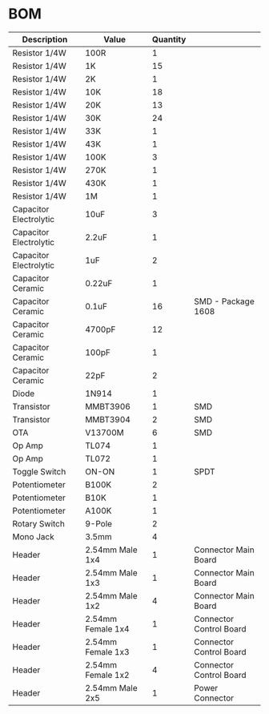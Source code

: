 # BOM

| Description | Value | Quantity | |
| --- | --- | --- | --- |
| Resistor 1/4W | 100R | 1 | |
| Resistor 1/4W | 1K | 15 | |
| Resistor 1/4W | 2K | 1 | |
| Resistor 1/4W | 10K | 18 | |
| Resistor 1/4W | 20K | 13 | |
| Resistor 1/4W | 30K | 24 | |
| Resistor 1/4W | 33K | 1 | |
| Resistor 1/4W | 43K | 1 | |
| Resistor 1/4W | 100K | 3 | |
| Resistor 1/4W | 270K | 1 | |
| Resistor 1/4W | 430K | 1 | |
| Resistor 1/4W | 1M | 1 | |
| Capacitor Electrolytic | 10uF | 3 | |
| Capacitor Electrolytic | 2.2uF | 1 | |
| Capacitor Electrolytic | 1uF | 2 | |
| Capacitor Ceramic | 0.22uF | 1 | |
| Capacitor Ceramic | 0.1uF | 16 | SMD - Package 1608 |
| Capacitor Ceramic | 4700pF | 12 | |
| Capacitor Ceramic | 100pF | 1 | |
| Capacitor Ceramic | 22pF | 2 | |
| Diode | 1N914 | 1 | |
| Transistor | MMBT3906 | 1 | SMD |
| Transistor | MMBT3904 | 2 | SMD |
| OTA | V13700M | 6 | SMD|
| Op Amp | TL074 | 1 | |
| Op Amp | TL072 | 1 | |
| Toggle Switch | ON-ON | 1 | SPDT |
| Potentiometer | B100K | 2 | |
| Potentiometer | B10K | 1 | |
| Potentiometer | A100K | 1 | |
| Rotary Switch | 9-Pole | 2 | |
| Mono Jack | 3.5mm | 4 | |
| Header | 2.54mm Male 1x4 | 1 | Connector Main Board |
| Header | 2.54mm Male 1x3 | 1 | Connector Main Board |
| Header | 2.54mm Male 1x2 | 4 | Connector Main Board |
| Header | 2.54mm Female 1x4 | 1 | Connector Control Board |
| Header | 2.54mm Female 1x3 | 1 | Connector Control Board |
| Header | 2.54mm Female 1x2 | 4 | Connector Control Board |
| Header | 2.54mm Male 2x5 | 1 | Power Connector |
